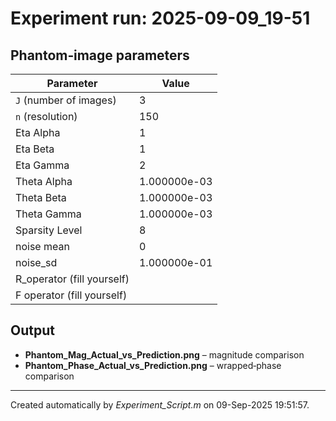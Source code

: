 # Experiment run: 2025-09-09_19-51

## Phantom‑image parameters
| Parameter | Value |
|-----------|-------|
| `J` (number of images) | 3 |
| `n` (resolution)       | 150 |
| Eta Alpha              | 1 |
| Eta Beta               | 1 |
| Eta Gamma              | 2 |
| Theta Alpha            | 1.000000e-03 |
| Theta Beta             | 1.000000e-03 |
| Theta Gamma            | 1.000000e-03 |
| Sparsity Level         | 8 |
| noise mean             | 0 |
| noise_sd               | 1.000000e-01 |
| R_operator (fill yourself)  |    |
| F operator (fill yourself)  |    |

## Output
* **Phantom_Mag_Actual_vs_Prediction.png** – magnitude comparison
* **Phantom_Phase_Actual_vs_Prediction.png** – wrapped‑phase comparison

---
Created automatically by *Experiment_Script.m* on 09-Sep-2025 19:51:57.
